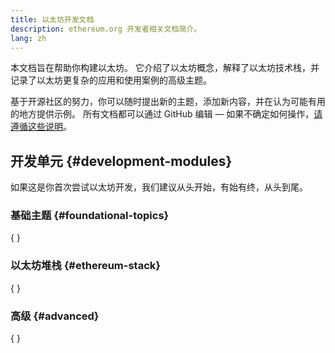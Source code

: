 ```yaml
---
title: 以太坊开发文档
description: ethereum.org 开发者相关文档简介。
lang: zh
---
```


本文档旨在帮助你构建以太坊。 它介绍了以太坊概念，解释了以太坊技术栈，并记录了以太坊更复杂的应用和使用案例的高级主题。

基于开源社区的努力，你可以随时提出新的主题，添加新内容，并在认为可能有用的地方提供示例。 所有文档都可以通过 GitHub 编辑 — 如果不确定如何操作，[请遵循这些说明](https://github.com/ethereum/ethereum-org-website/blob/dev/docs/editing-markdown.md)。

## 开发单元 \{#development-modules}

如果这是你首次尝试以太坊开发，我们建议从头开始，有始有终，从头到尾。

### 基础主题 \{#foundational-topics}

{
	<DeveloperDocsLinks headerId="foundational-topics" />
}

### 以太坊堆栈 \{#ethereum-stack}

{
	<DeveloperDocsLinks headerId="ethereum-stack" />
}

### 高级 \{#advanced}

{
	<DeveloperDocsLinks headerId="advanced" />
}
